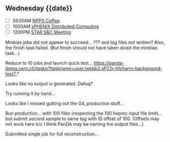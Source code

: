 ## Wednesday {{date}}

- [ ] 0830AM [NPPS Coffee](https://bnl.zoomgov.com/j/16157150845?pwd=NXNqTi9ZWEFBKzYwRXQ5U3NXU1dBZz09)
- [ ] 1000AM [sPHENIX Distributed Computing](https://bnl.zoomgov.com/j/16157150845?pwd=NXNqTi9ZWEFBKzYwRXQ5U3NXU1dBZz09)
- [ ] 1200PM [STAR S&C Meeting](https://lbnl.zoom.us/j/97026562983?pwd=VGVXbzhYUUhheEJ2cFMyVVdVRXowZz09)

Minbias jobs did not appear to succeed... ???  and log files not written?  Also, the finish task failed.  (But finish should not have taken down the minbias task...)

Reduce to 10 jobs and launch quick test...
https://panda-doma.cern.ch/tasks/?taskname=user.jwebb2.sP22r-hfcharm-background-test7_*

Looks like no output is generated.  Dafuq?

Try running it by hand...

Looks like I missed gutting out the G4_production stuff...

Run production... with 100 files (respecting the 100 hepmc input file limit)... but submit second sample to same tag with ID offset of 100.  (Offsets may not work here b/c I think PanDA may be naming the output files...)

Submitted single job for full reconstruction...


